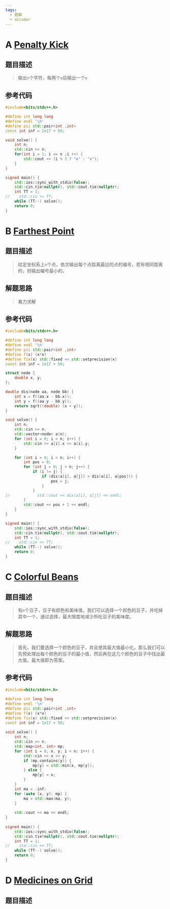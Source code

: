 ```yaml
---
tags:
  - 题解
  - atcoder
---
```

# A [Penalty Kick](https://atcoder.jp/contests/abc348/tasks/abc348_a)
## 题目描述
> 输出`n`个字符，每两个`o`后输出一个`x`
## 参考代码
```cpp
#include<bits/stdc++.h>

#define int long long
#define endl '\n'
#define pii std::pair<int ,int>
const int inf = 1e17 + 50;

void solve() {
    int n;
    std::cin >> n;
    for(int i = 1; i <= n ;i ++) {
        std::cout << (i % 3 ? "o" : "x");
    }
}

signed main() {
    std::ios::sync_with_stdio(false);
    std::cin.tie(nullptr), std::cout.tie(nullptr);
    int TT = 1;
//    std::cin >> TT;
    while (TT--) solve();
    return 0;
}
```

# B [Farthest Point](https://atcoder.jp/contests/abc348/tasks/abc348_b)
## 题目描述
> 给定坐标系上`n`个点，依次输出每个点距离最远的点的编号，若有相同距离的，则输出编号最小的。
## 解题思路
>暴力求解
## 参考代码
```cpp
#include<bits/stdc++.h>

#define int long long
#define endl '\n'
#define pii std::pair<int ,int>
#define f(x) (x*x)
#define fix(x) std::fixed << std::setprecision(x)
const int inf = 1e17 + 50;

struct node {
    double x, y;
};

double dis(node aa, node bb) {
    int x = f((aa.x - bb.x));
    int y = f((aa.y - bb.y));
    return sqrt((double) (x + y));
}

void solve() {
    int n;
    std::cin >> n;
    std::vector<node> a(n);
    for (int i = 0; i < n; i++) {
        std::cin >> a[i].x >> a[i].y;
    }

    for (int i = 0; i < n; i++) {
        int pos = 0;
        for (int j = 0; j < n; j++) {
            if (i != j) {
                if (dis(a[i], a[j]) > dis(a[i], a[pos])) {
                    pos = j;
                }
            }
//            std::cout << dis(a[i], a[j]) << endl;
        }
        std::cout << pos + 1 << endl;
    }
}

signed main() {
    std::ios::sync_with_stdio(false);
    std::cin.tie(nullptr), std::cout.tie(nullptr);
    int TT = 1;
//    std::cin >> TT;
    while (TT--) solve();
    return 0;
}
```

# C [Colorful Beans](https://atcoder.jp/contests/abc348/tasks/abc348_c)
## 题目描述
> 有`n`个豆子，豆子有颜色和美味值，我们可以选择一个颜色的豆子，并吃掉其中一个，通过选择，最大限度地减少所吃豆子的美味度。

## 解题思路
>首先，我们要选择一个颜色的豆子，并且使其最大值最小化，那么我们可以先预处理出每个颜色的豆子的最小值，然后再在这几个颜色的豆子中找出最大值，最大值即为答案。

## 参考代码
```cpp
#include<bits/stdc++.h>  
  
#define int long long  
#define endl '\n'  
#define pii std::pair<int ,int>  
#define f(x) (x*x)  
#define fix(x) std::fixed << std::setprecision(x)  
const int inf = 1e17 + 50;  
  
void solve() {  
    int n;  
    std::cin >> n;  
    std::map<int, int> mp;  
    for (int i = 0, x, y; i < n; i++) {  
        std::cin >> x >> y;  
        if (mp.contains(y)) {  
            mp[y] = std::min(x, mp[y]);  
        } else {  
            mp[y] = x;  
        }  
    }  
    int ma = -inf;  
    for (auto [x, y]: mp) {  
        ma = std::max(ma, y);  
    }  
  
    std::cout << ma << endl;  
}  
  
signed main() {  
    std::ios::sync_with_stdio(false);  
    std::cin.tie(nullptr), std::cout.tie(nullptr);  
    int TT = 1;  
//    std::cin >> TT;  
    while (TT--) solve();  
    return 0;  
}
```

# D [Medicines on Grid](https://atcoder.jp/contests/abc348/tasks/abc348_d)
## 题目描述
